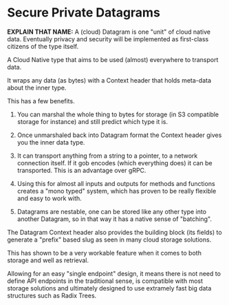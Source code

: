 # Secure Private Datagrams

**EXPLAIN THAT NAME:** A (cloud) Datagram is one "unit" of cloud native data. Eventually privacy and
security will be implemented as first-class citizens of the type itself.

A Cloud Native type that aims to be used (almost) everywhere to transport data.

It wraps any data (as bytes) with a Context header that holds meta-data about the inner type.

This has a few benefits.

1. You can marshal the whole thing to bytes for storage (in S3 compatible storage for instance) and
   still predict which type it is.

2. Once unmarshaled back into Datagram format the Context header gives you the inner data type.

3. It can transport anything from a string to a pointer, to a network connection itself. If it gob
   encodes (which everything does) it can be transported. This is an advantage over gRPC.

4. Using this for almost all inputs and outputs for methods and functions creates a "mono typed"
   system, which has proven to be really flexible and easy to work with.

5. Datagrams are nestable, one can be stored like any other type into another Datagram, so in that
   way it has a native sense of "batching".

The Datagram Context header also provides the building block (its fields) to generate a "prefix"
based slug as seen in many cloud storage solutions.

This has shown to be a very workable feature when it comes to both storage and well as retrieval.

Allowing for an easy "single endpoint" design, it means there is not need to define API endpoints
in the traditional sense, is compatible with most storage solutions and ultimately designed to use
extramely fast big data structures such as Radix Trees.
